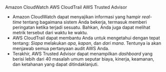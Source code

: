 Amazon CloudWatch
AWS CloudTrail
AWS Trusted Advisor
  
- Amazon CloudWatch dapat menyajikan informasi yang hampir _real-time_ tentang bagaimana sistem Anda bekerja, termasuk memberi peringatan ketika terjadi sesuatu. Bahkan, Anda juga dapat melihat metrik tersebut dari waktu ke waktu.
- AWS CloudTrail dapat membantu Anda untuk mengetahui dengan tepat tentang: _Siapa_ melakukan _apa_, _kapan_, dan _dari mana_. Tentunya ia akan menjawab semua pertanyaan audit AWS Anda.
- Terakhir, AWS Trusted Advisor dapat menampilkan _dashboard_ yang berisi lebih dari 40 masalah umum seputar biaya, kinerja, keamanan, dan ketahanan yang dapat ditindaklanjuti.